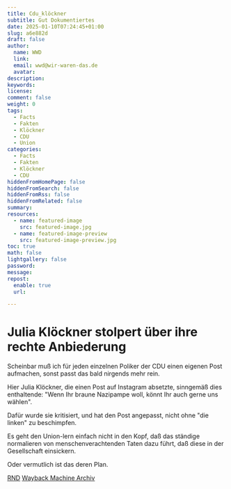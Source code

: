 ```yaml
---
title: Cdu_klöckner
subtitle: Gut Dokumentiertes
date: 2025-01-10T07:24:45+01:00
slug: a6e882d
draft: false
author:
  name: WWD
  link: 
  email: wwd@wir-waren-das.de
  avatar:
description:
keywords:
license:
comment: false
weight: 0
tags:
  - Facts
  - Fakten
  - Klöckner
  - CDU
  - Union
categories:
  - Facts
  - Fakten
  - Klöckner
  - CDU
hiddenFromHomePage: false
hiddenFromSearch: false
hiddenFromRss: false
hiddenFromRelated: false
summary:
resources:
  - name: featured-image
    src: featured-image.jpg
  - name: featured-image-preview
    src: featured-image-preview.jpg
toc: true
math: false
lightgallery: false
password:
message:
repost:
  enable: true
  url:

---
```

# Julia Klöckner stolpert über ihre rechte Anbiederung

Scheinbar muß ich für jeden einzelnen Poliker der CDU einen eigenen Post aufmachen, sonst passt das bald nirgends mehr rein.

Hier Julia Klöckner, die einen Post auf Instagram absetzte, sinngemäß dies enthaltende:
"Wenn Ihr braune Nazipampe woll, könnt Ihr auch gerne uns wählen".

Dafür wurde sie kritisiert, und hat den Post angepasst, nicht ohne "die linken" zu beschimpfen.

Es geht den Union-lern einfach nicht in den Kopf, daß das ständige normalieren von menschenverachtenden Taten dazu führt, daß diese in der Gesellschaft einsickern.

Oder vermutlich ist das deren Plan.

[RND](https://www.rnd.de/politik/julia-kloeckner-cdu-politikerin-loescht-instagram-post-zur-afd-nach-kritik-BWEH3M563ZOH7EH6DSXM3OLDHU.html)
[Wayback Machine Archiv](https://web.archive.org/web/20250111080924/https://www.rnd.de/politik/julia-kloeckner-cdu-politikerin-loescht-instagram-post-zur-afd-nach-kritik-BWEH3M563ZOH7EH6DSXM3OLDHU.html)
